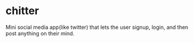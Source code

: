 # chitter
Mini social media app(like twitter) that lets the user signup, login, and then post anything on their mind.
